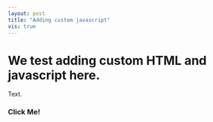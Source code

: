 ```yaml
---
layout: post
title: "Adding custom javascript"
vis: true
---
```


# We test adding custom HTML and javascript here.

Text.

<div id="demo1">
  <h3>
    Click Me!
  </h3>
</div>

<link href="https://cdnjs.cloudflare.com/ajax/libs/animate.css/3.5.2/animate.min.css" rel="stylesheet">

<script>
  $("#demo1").click(function() {
    $(this).addClass("rubberBand animated");

    setTimeout( function(){
      $("#demo1").removeClass("rubberBand animated");
    }, 1000);
  });
</script>

